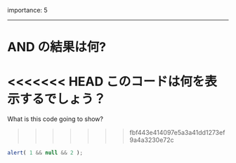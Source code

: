 importance: 5

---

# AND の結果は何?

<<<<<<< HEAD
このコードは何を表示するでしょう？
=======
What is this code going to show?
>>>>>>> fbf443e414097e5a3a41dd1273ef9a4a3230e72c

```js
alert( 1 && null && 2 );
```
